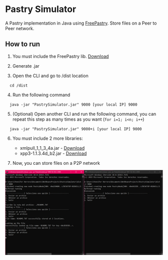 # Pastry Simulator

A Pastry implementation in Java using [FreePastry](https://www.freepastry.org). Store files on a Peer to Peer network.

## How to run

1. You must include the FreePastry lib. [Download](https://www.freepastry.org/FreePastry/)

2. Generate .jar

3. Open the CLI and go to /dist location

```shell
  cd /dist
```

4. Run the following command

```shell
  java -jar "PastrySimulator.jar" 9000 [your local IP] 9000
```

5. (Optional) Open another CLI and run the following command, you can repeat this step as many times as you want (`for i=1; i<n; i++`)

```shell
  java -jar "PastrySimulator.jar" 9000+i [your local IP] 9000
```

6. You must include 2 more libraries:

   - xmlpull_1_1_3_4a.jar - [Download](https://github.com/ChronosX88/FreePastry/blob/master/lib/xmlpull_1_1_3_4a.jar)
   - xpp3-1.1.3.4d_b2.jar - [Download](https://github.com/ChronosX88/FreePastry/blob/master/lib/xpp3-1.1.3.4d_b2.jar)

7. Now, you can store files on a P2P network

![Store file on P2P](./.github/ShareFiles.jpeg)
